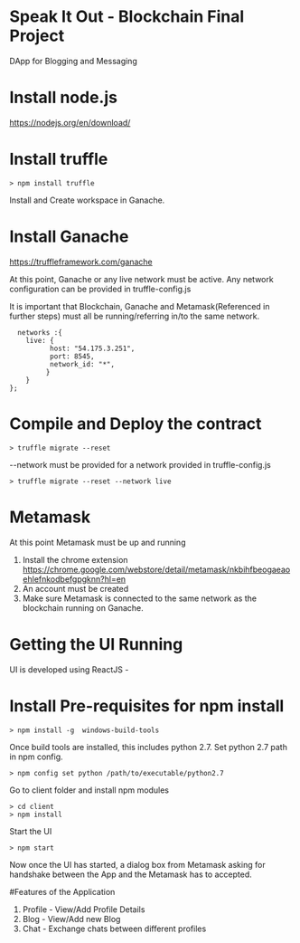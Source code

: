 
# Speak It Out - Blockchain Final Project

DApp for Blogging and Messaging


# Install node.js
https://nodejs.org/en/download/


# Install truffle
```
> npm install truffle
```

Install and Create workspace in Ganache.  

# Install Ganache
https://truffleframework.com/ganache

At this point, Ganache or any live network must be active.
Any network configuration can be provided in truffle-config.js

It is important that Blockchain, Ganache and Metamask(Referenced in further steps) must all be running/referring in/to the same network.

```
  networks :{
    live: {
          host: "54.175.3.251",    
          port: 8545,            
          network_id: "*",       
         }
    }
};
```
# Compile and Deploy the contract

```
> truffle migrate --reset
```

--network must be provided for a network provided in truffle-config.js
```
> truffle migrate --reset --network live
```
# Metamask

At this point Metamask must be up and running
1. Install the chrome extension
 https://chrome.google.com/webstore/detail/metamask/nkbihfbeogaeaoehlefnkodbefgpgknn?hl=en
2. An account must be created
3. Make sure Metamask is connected to the same network as the blockchain running on Ganache.

# Getting the UI Running

UI is developed using ReactJS - 


# Install Pre-requisites for npm install

```
> npm install -g  windows-build-tools
```
Once build tools are installed, this includes python 2.7. Set python 2.7 path in npm config.

```
> npm config set python /path/to/executable/python2.7

```
Go to client folder and install npm modules

```
> cd client
> npm install
```
Start the UI
```
> npm start
```

Now once the UI has started, a dialog box from Metamask asking for handshake between the App and the Metamask has to accepted.

#Features of the Application

1. Profile - View/Add Profile Details
2. Blog - View/Add new Blog
3. Chat - Exchange chats between different profiles



